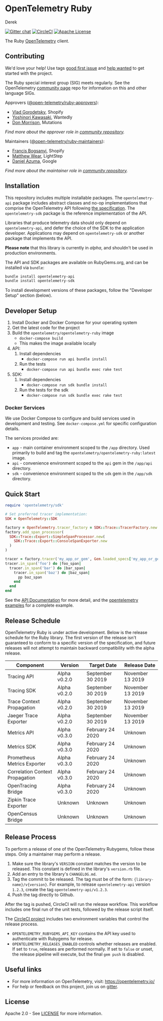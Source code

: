 # OpenTelemetry Ruby

Derek

[![Gitter chat][gitter-image]][gitter-url]
[![CircleCI][ci-image]][ci-url]
[![Apache License][license-image]][license-image]

The Ruby [OpenTelemetry](https://opentelemetry.io/) client.

## Contributing

We'd love your help! Use tags [good first issue][issues-good-first-issue] and
[help wanted][issues-help-wanted] to get started with the project.

The Ruby special interest group (SIG) meets regularly. See the OpenTelemetry
[community page][ruby-sig] repo for information on this and other language SIGs.

Approvers ([@open-telemetry/ruby-approvers](https://github.com/orgs/open-telemetry/teams/ruby-approvers)):

- [Vlad Gorodetsky](https://github.com/bai), Shopify
- [Yoshinori Kawasaki](https://github.com/luvtechno), Wantedly
- [Don Morrison](https://github.com/elskwid), Mutations

*Find more about the approver role in [community repository](https://github.com/open-telemetry/community/blob/master/community-membership.md#approver).*

Maintainers ([@open-telemetry/ruby-maintainers](https://github.com/orgs/open-telemetry/teams/ruby-maintainers)):

- [Francis Bogsanyi](https://github.com/fbogsany), Shopify
- [Matthew Wear](https://github.com/mwear), LightStep
- [Daniel Azuma](https://github.com/dazuma), Google

*Find more about the maintainer role in [community repository](https://github.com/open-telemetry/community/blob/master/community-membership.md#maintainer).*

## Installation

This repository includes multiple installable packages. The `opentelemetry-api`
package includes abstract classes and no-op implementations that comprise the OpenTelemetry API following
[the
specification](https://github.com/open-telemetry/opentelemetry-specification).
The `opentelemetry-sdk` package is the reference implementation of the API.

Libraries that produce telemetry data should only depend on `opentelemetry-api`,
and defer the choice of the SDK to the application developer. Applications may
depend on `opentelemetry-sdk` or another package that implements the API.

**Please note** that this library is currently in _alpha_, and shouldn't be
used in production environments.

The API and SDK packages are available on RubyGems.org, and can be installed via `bundle`:

```sh
bundle install opentelemetry-api
bundle install opentelemetry-sdk
```

To install development versions of these packages, follow the "Developer Setup" section (below).

## Developer Setup

1. Install Docker and Docker Compose for your operating system
1. Get the latest code for the project
1. Build the `opentelemetry/opentelemetry-ruby` image
    * `docker-compose build`
    * This makes the image available locally
1. API:
    1. Install dependencies
        * `docker-compose run api bundle install`
    1. Run the tests
        * `docker-compose run api bundle exec rake test`
1. SDK:
    1. Install dependencies
        * `docker-compose run sdk bundle install`
    1. Run the tests for the sdk
        * `docker-compose run sdk bundle exec rake test`

### Docker Services

We use Docker Compose to configure and build services used in development
and testing. See `docker-compose.yml` for specific configuration details.

The services provided are:

* `app` - main container environment scoped to the `/app` directory. Used primarily to build and tag the `opentelemetry/opentelemetry-ruby:latest` image.
* `api` - convenience environment scoped to the `api` gem in the `/app/api` directory.
* `sdk` - convenience environment scoped to the `sdk` gem in the `/app/sdk` directory.

## Quick Start

```ruby
require 'opentelemetry/sdk'

# Set preferred tracer implementation:
SDK = OpenTelemetry::SDK

factory = OpenTelemetry.tracer_factory = SDK::Trace::TracerFactory.new
factory.add_span_processor(
  SDK::Trace::Export::SimpleSpanProcessor.new(
    SDK::Trace::Export::ConsoleSpanExporter.new
  )
)

tracer = factory.tracer('my_app_or_gem', Gem.loaded_specs['my_app_or_gem']&.version.to_s)
tracer.in_span('foo') do |foo_span|
  tracer.in_span('bar') do |bar_span|
    tracer.in_span('baz') do |baz_span|
      pp baz_span
    end
  end
end
```

See the [API Documentation](https://open-telemetry.github.io/opentelemetry-ruby/) for more
detail, and the
[opentelemetry examples](./examples/README.md)
for a complete example.

## Release Schedule

OpenTelemetry Ruby is under active development. Below is the release schedule
for the Ruby library. The first version of the release isn't guaranteed to
conform  to a specific version of the specification, and future releases will
not attempt to maintain backward compatibility with the alpha release.

| Component                       | Version       | Target Date       | Release Date      |
| ------------------------------- | ------------- | ----------------- | ----------------- |
| Tracing API                     | Alpha v0.2.0  | September 30 2019 | November 13 2019  |
| Tracing SDK                     | Alpha v0.2.0  | September 30 2019 | November 13 2019  |
| Trace Context Propagation       | Alpha v0.2.0  | September 30 2019 | November 13 2019  |
| Jaeger Trace Exporter           | Alpha v0.2.0  | September 30 2019 | November 13 2019  |
| Metrics API                     | Alpha v0.3.0  | February 24 2020  | Unknown           |
| Metrics SDK                     | Alpha v0.3.0  | February 24 2020  | Unknown           |
| Prometheus Metrics Exporter     | Alpha v0.3.0  | February 24 2020  | Unknown           |
| Correlation Context Propagation | Alpha v0.3.0  | February 24 2020  | Unknown           |
| OpenTracing Bridge              | Alpha v0.3.0  | February 24 2020  | Unknown           |
| Zipkin Trace Exporter           | Unknown       | Unknown           | Unknown           |
| OpenCensus Bridge               | Unknown       | Unknown           | Unknown           |

## Release Process

To perform a release of one of the OpenTelemetry Rubygems, follow these steps.
Only a maintainer may perform a release.

1. Make sure the library's `VERSION` constant matches the version to be
   released. This constant is defined in the library's `version.rb` file.
2. Add an entry to the library's `CHANGELOG.md`.
3. Tag the commit to be released. The tag must be of the form:
   `{library-name}/v{version}`. For example, to release `opentelemetry-api`
   version `1.2.3`, create the tag `opentelemetry-api/v1.2.3`.
4. Push the tag directly to Github.

After the tag is pushed, CircleCI will run the release workflow. This workflow
includes one final run of the unit tests, followed by the release script itself.

The [CircleCI project](https://circleci.com/gh/open-telemetry/opentelemetry-ruby)
includes two environment variables that control the release process.

* `OPENTELEMETRY_RUBYGEMS_API_KEY` contains the API key used to authenticate
  with Rubygems for release.
* `OPENTELEMETRY_RELEASES_ENABLED` controls whether releases are enabled. If set
  to `true`, releases are performed normally. If set to `false` or unset, the
  release pipeline will execute, but the final `gem push` is disabled.

## Useful links

- For more information on OpenTelemetry, visit: <https://opentelemetry.io/>
- For help or feedback on this project, join us on [gitter][gitter-url].

## License

Apache 2.0 - See [LICENSE][license-url] for more information.

[ci-image]: https://circleci.com/gh/open-telemetry/opentelemetry-ruby.svg?style=svg
[ci-url]: https://circleci.com/gh/open-telemetry/opentelemetry-ruby
[gitter-image]: https://badges.gitter.im/open-telemetry/opentelemetry-ruby.svg
[gitter-url]: https://gitter.im/open-telemetry/opentelemetry-ruby?utm_source=badge&utm_medium=badge&utm_campaign=pr-badge&utm_content=badge
[issues-good-first-issue]: https://github.com/open-telemetry/opentelemetry-ruby/issues?q=is%3Aissue+is%3Aopen+label%3A%22good+first+issue%22
[issues-help-wanted]: https://github.com/open-telemetry/opentelemetry-ruby/issues?q=is%3Aissue+is%3Aopen+label%3A%22help+wanted%22
[license-image]: https://img.shields.io/badge/license-Apache_2.0-green.svg?style=flat
[license-url]: https://github.com/open-telemetry/opentelemetry-ruby/blob/master/LICENSE
[ruby-sig]: https://github.com/open-telemetry/community#ruby-sig
